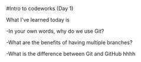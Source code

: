 #Intro to codeworks (Day 1) 

What I've learned today is

-In your own words, why do we use Git?

-What are the benefits of having multiple branches?

-What is the difference between Git and GitHub hhhh